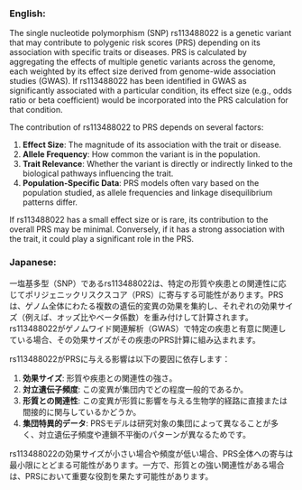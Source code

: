 ### English:
The single nucleotide polymorphism (SNP) rs113488022 is a genetic variant that may contribute to polygenic risk scores (PRS) depending on its association with specific traits or diseases. PRS is calculated by aggregating the effects of multiple genetic variants across the genome, each weighted by its effect size derived from genome-wide association studies (GWAS). If rs113488022 has been identified in GWAS as significantly associated with a particular condition, its effect size (e.g., odds ratio or beta coefficient) would be incorporated into the PRS calculation for that condition.

The contribution of rs113488022 to PRS depends on several factors:
1. **Effect Size**: The magnitude of its association with the trait or disease.
2. **Allele Frequency**: How common the variant is in the population.
3. **Trait Relevance**: Whether the variant is directly or indirectly linked to the biological pathways influencing the trait.
4. **Population-Specific Data**: PRS models often vary based on the population studied, as allele frequencies and linkage disequilibrium patterns differ.

If rs113488022 has a small effect size or is rare, its contribution to the overall PRS may be minimal. Conversely, if it has a strong association with the trait, it could play a significant role in the PRS.

### Japanese:
一塩基多型（SNP）であるrs113488022は、特定の形質や疾患との関連性に応じてポリジェニックリスクスコア（PRS）に寄与する可能性があります。PRSは、ゲノム全体にわたる複数の遺伝的変異の効果を集約し、それぞれの効果サイズ（例えば、オッズ比やベータ係数）を重み付けして計算されます。rs113488022がゲノムワイド関連解析（GWAS）で特定の疾患と有意に関連している場合、その効果サイズがその疾患のPRS計算に組み込まれます。

rs113488022がPRSに与える影響は以下の要因に依存します：
1. **効果サイズ**: 形質や疾患との関連性の強さ。
2. **対立遺伝子頻度**: この変異が集団内でどの程度一般的であるか。
3. **形質との関連性**: この変異が形質に影響を与える生物学的経路に直接または間接的に関与しているかどうか。
4. **集団特異的データ**: PRSモデルは研究対象の集団によって異なることが多く、対立遺伝子頻度や連鎖不平衡のパターンが異なるためです。

rs113488022の効果サイズが小さい場合や頻度が低い場合、PRS全体への寄与は最小限にとどまる可能性があります。一方で、形質との強い関連性がある場合は、PRSにおいて重要な役割を果たす可能性があります。